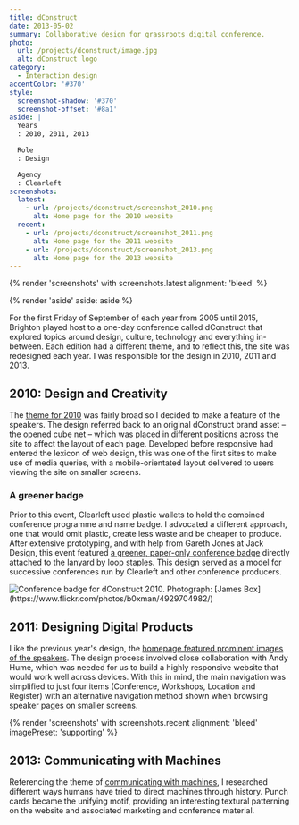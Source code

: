 ```yaml
---
title: dConstruct
date: 2013-05-02
summary: Collaborative design for grassroots digital conference.
photo:
  url: /projects/dconstruct/image.jpg
  alt: dConstruct logo
category:
  - Interaction design
accentColor: '#370'
style:
  screenshot-shadow: '#370'
  screenshot-offset: '#8a1'
aside: |
  Years
  : 2010, 2011, 2013

  Role
  : Design

  Agency
  : Clearleft
screenshots:
  latest:
    - url: /projects/dconstruct/screenshot_2010.png
      alt: Home page for the 2010 website
  recent:
    - url: /projects/dconstruct/screenshot_2011.png
      alt: Home page for the 2011 website
    - url: /projects/dconstruct/screenshot_2013.png
      alt: Home page for the 2013 website
---
```

{% render 'screenshots' with screenshots.latest
  alignment: 'bleed'
%}

{% render 'aside'
  aside: aside
%}

For the first Friday of September of each year from 2005 until 2015, Brighton played host to a one-day conference called dConstruct that explored topics around design, culture, technology and everything in-between. Each edition had a different theme, and to reflect this, the site was redesigned each year. I was responsible for the design in 2010, 2011 and 2013.

## 2010: Design and Creativity

The [theme for 2010][1] was fairly broad so I decided to make a feature of the speakers. The design referred back to an original dConstruct brand asset – the opened cube net – which was placed in different positions across the site to affect the layout of each page. Developed before responsive had entered the lexicon of web design, this was one of the first sites to make use of media queries, with a mobile-orientated layout delivered to users viewing the site on smaller screens.

### A greener badge

Prior to this event, Clearleft used plastic wallets to hold the combined conference programme and name badge. I advocated a different approach, one that would omit plastic, create less waste and be cheaper to produce. After extensive prototyping, and with help from Gareth Jones at Jack Design, this event featured [a greener, paper-only conference badge][2] directly attached to the lanyard by loop staples. This design served as a model for successive conferences run by Clearleft and other conference producers.

![](/articles/2010/08/dconstruct_conference_badge/image.jpg 'Conference badge for dConstruct 2010. Photograph: [James Box](https://www.flickr.com/photos/b0xman/4929704982/)')

## 2011: Designing Digital Products

Like the previous year's design, the [homepage featured prominent images of the speakers][3]. The design process involved close collaboration with Andy Hume, which was needed for us to build a highly responsive website that would work well across devices. With this in mind, the main navigation was simplified to just four items (Conference, Workshops, Location and Register) with an alternative navigation method shown when browsing speaker pages on smaller screens.

{% render 'screenshots' with screenshots.recent
  alignment: 'bleed'
  imagePreset: 'supporting'
%}

## 2013: Communicating with Machines

Referencing the theme of [communicating with machines][4], I researched different ways humans have tried to direct machines through history. Punch cards became the unifying motif, providing an interesting textural patterning on the website and associated marketing and conference material.

[1]: http://2010.dconstruct.org/
[2]: /2010/08/dconstruct_conference_badge
[3]: http://2011.dconstruct.org/
[4]: http://2013.dconstruct.org/
